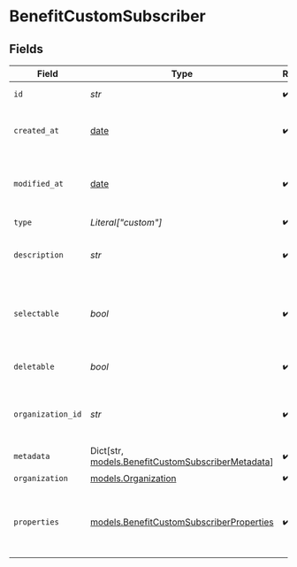 # BenefitCustomSubscriber


## Fields

| Field                                                                                             | Type                                                                                              | Required                                                                                          | Description                                                                                       |
| ------------------------------------------------------------------------------------------------- | ------------------------------------------------------------------------------------------------- | ------------------------------------------------------------------------------------------------- | ------------------------------------------------------------------------------------------------- |
| `id`                                                                                              | *str*                                                                                             | :heavy_check_mark:                                                                                | The ID of the benefit.                                                                            |
| `created_at`                                                                                      | [date](https://docs.python.org/3/library/datetime.html#date-objects)                              | :heavy_check_mark:                                                                                | Creation timestamp of the object.                                                                 |
| `modified_at`                                                                                     | [date](https://docs.python.org/3/library/datetime.html#date-objects)                              | :heavy_check_mark:                                                                                | Last modification timestamp of the object.                                                        |
| `type`                                                                                            | *Literal["custom"]*                                                                               | :heavy_check_mark:                                                                                | N/A                                                                                               |
| `description`                                                                                     | *str*                                                                                             | :heavy_check_mark:                                                                                | The description of the benefit.                                                                   |
| `selectable`                                                                                      | *bool*                                                                                            | :heavy_check_mark:                                                                                | Whether the benefit is selectable when creating a product.                                        |
| `deletable`                                                                                       | *bool*                                                                                            | :heavy_check_mark:                                                                                | Whether the benefit is deletable.                                                                 |
| `organization_id`                                                                                 | *str*                                                                                             | :heavy_check_mark:                                                                                | The ID of the organization owning the benefit.                                                    |
| `metadata`                                                                                        | Dict[str, [models.BenefitCustomSubscriberMetadata](../models/benefitcustomsubscribermetadata.md)] | :heavy_check_mark:                                                                                | N/A                                                                                               |
| `organization`                                                                                    | [models.Organization](../models/organization.md)                                                  | :heavy_check_mark:                                                                                | N/A                                                                                               |
| `properties`                                                                                      | [models.BenefitCustomSubscriberProperties](../models/benefitcustomsubscriberproperties.md)        | :heavy_check_mark:                                                                                | Properties available to subscribers for a benefit of type `custom`.                               |